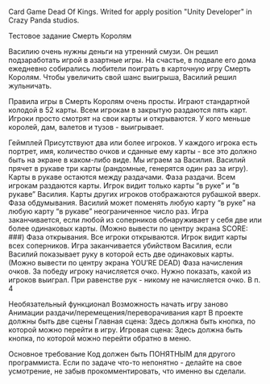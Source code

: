 Card Game Dead Of Kings. Writed for apply position "Unity Developer" in Crazy Panda studios.

Тестовое задание Смерть Королям

Василию очень нужны деньги на утренний смузи. Он решил подзаработать игрой в азартные игры. На счастье, в подвале его дома ежедневно собирались любители поиграть в карточную игру Смерть Королям. Чтобы увеличить свой шанс выигрыша, Василий решил жульничать.

Правила игры в Смерть Королям очень просты. Играют стандартной колодой в 52 карты. Всем игрокам в закрытую раздаются пять карт. Игроки просто смотрят на свои карты и открываются. У кого меньше королей, дам, валетов и тузов - выигрывает.

Геймплей
Присутствуют два или более игроков. У каждого игрока есть портрет, имя, количество очков и сданные ему карты - все это должно быть на экране в каком-либо виде.
Мы играем за Василия.
Василий прячет в рукаве три карты (рандомные, генерятся один раз за игру). Карты в рукаве остаются между раздачами.
Фаза раздачи. Всем игрокам раздаются карты. Игрок видит только карты “в руке” и “в рукаве” Василия. Карты других игроков отображаются рубашкой вверх.
Фаза обдумывания. Василий может поменять любую карту “в руке” на любую карту “в рукаве” неограниченное число раз.
Игра заканчивается, если любой из соперников обнаруживает у себя две или более одинаковых карты. (Можно вывести по центру экрана SCORE: ###)
Фаза открывания. Все игроки открываются. Игрок видит карты всех соперников. 
Игра заканчивается убийством Василия, если Василий показывает руку в которой есть две одинаковых карты. (Можно вывести по центру экрана YOU’RE DEAD)
Фаза начисления очков. За победу игроку начисляется очко. Нужно показать, какой из игроков выиграл. При равенстве рук - никому не начисляется очко. 
В п. 4

Необязательный функционал
Возможность начать игру заново
Анимации раздачи/перемещения/переворачивания карт
В проекте должны быть две сцены
Главная сцена: Здесь должна быть кнопка, по которой можно перейти в игру.
Игровая сцена: Здесь должна быть кнопка, по которой можно перейти обратно в меню.

Основное требование
Код должен быть ПОНЯТНЫМ для другого программиста.
Если по задаче что-то непонятно - делайте на свое усмотрение, не забыв прокомментировать, что именно вы сделали.
